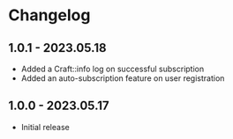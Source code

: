 # Changelog

## 1.0.1 - 2023.05.18
- Added a Craft::info log on successful subscription
- Added an auto-subscription feature on user registration

## 1.0.0 - 2023.05.17
- Initial release
